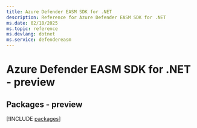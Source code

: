 ```yaml
---
title: Azure Defender EASM SDK for .NET
description: Reference for Azure Defender EASM SDK for .NET
ms.date: 02/18/2025
ms.topic: reference
ms.devlang: dotnet
ms.service: defendereasm
---
```

# Azure Defender EASM SDK for .NET - preview
## Packages - preview
[!INCLUDE [packages](defender-easm-index.md)]